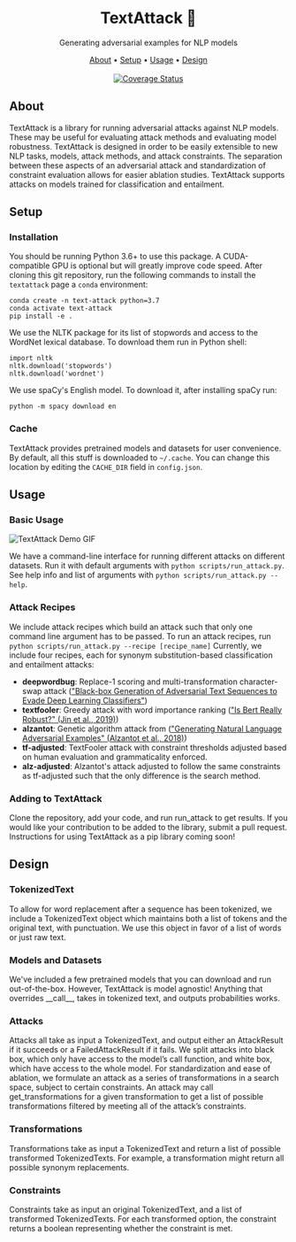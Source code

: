 <h1 align="center">TextAttack 🐙</h1>

<p align="center">Generating adversarial examples for NLP models</p>

<p align="center">
  <a href="#about">About</a> •
  <a href="#setup">Setup</a> •
  <a href="#usage">Usage</a> •
  <a href="#design">Design</a> 
  <br> <br>
  <a target="_blank" href="https://travis-ci.com/UVA-MachineLearningBioinformatics/TextAttack">
    <img src="https://travis-ci.com/UVA-MachineLearningBioinformatics/TextAttack.svg?token=Kpx8qxw1sbsdXyhVxRq3&branch=master" alt="Coverage Status">
  </a>

</p>
  
## About

TextAttack is a library for running adversarial attacks against NLP models. These may be useful for evaluating attack methods and evaluating model robustness. TextAttack is designed in order to be easily extensible to new NLP tasks, models, attack methods, and attack constraints. The separation between these aspects of an adversarial attack and standardization of constraint evaluation allows for easier ablation studies. TextAttack supports attacks on models trained for classification and entailment.

## Setup

### Installation

You should be running Python 3.6+ to use this package. A CUDA-compatible GPU is optional but will greatly improve code speed. After cloning this git repository, run the following commands to install the `textattack` page a `conda` environment:

```
conda create -n text-attack python=3.7
conda activate text-attack
pip install -e .
```

We use the NLTK package for its list of stopwords and access to the WordNet lexical database. To download them run in Python shell:

```
import nltk
nltk.download('stopwords')
nltk.download('wordnet')
```

We use spaCy's English model. To download it, after installing spaCy run:

```
python -m spacy download en
```

### Cache
TextAttack provides pretrained models and datasets for user convenience. By default, all this stuff is downloaded to `~/.cache`. You can change this location by editing the `CACHE_DIR` field in `config.json`.

## Usage

### Basic Usage

![TextAttack Demo GIF](https://i.imgur.com/hOCDhQf.gif)

We have a command-line interface for running different attacks on different datasets. Run it with default arguments with `python scripts/run_attack.py`. See help info and list of arguments with `python scripts/run_attack.py --help`.

### Attack Recipes

We include attack recipes which build an attack such that only one command line argument has to be passed. To run an attack recipes, run `python scripts/run_attack.py --recipe [recipe_name]`
Currently, we include four recipes, each for synonym substitution-based classification and entailment attacks:
- **deepwordbug**: Replace-1 scoring and multi-transformation character-swap attack (["Black-box Generation of Adversarial Text Sequences to Evade Deep Learning Classifiers"](https://arxiv.org/abs/1801.04354))
- **textfooler**: Greedy attack with word importance ranking (["Is Bert Really Robust?" (Jin et al., 2019)](https://arxiv.org/abs/1907.11932))
- **alzantot**: Genetic algorithm attack from (["Generating Natural Language Adversarial Examples" (Alzantot et al., 2018)](https://arxiv.org/abs/1804.07998))
- **tf-adjusted**: TextFooler attack with constraint thresholds adjusted based on human evaluation and grammaticality enforced.
- **alz-adjusted**: Alzantot's attack adjusted to follow the same constraints as tf-adjusted such that the only difference is the search method.

### Adding to TextAttack

Clone the repository, add your code, and run run\_attack to get results. If you would like your contribution to be added to the library, submit a pull request. Instructions for using TextAttack as a pip library coming soon!

## Design

### TokenizedText

To allow for word replacement after a sequence has been tokenized, we include a TokenizedText object which maintains both a list of tokens and the original text, with punctuation. We use this object in favor of a list of words or just raw text.

### Models and Datasets

We've included a few pretrained models that you can download and run out-of-the-box. However, TextAttack is model agnostic! Anything that overrides \_\_call\_\_, takes in tokenized text, and outputs probabilities works. 

### Attacks

Attacks all take as input a TokenizedText, and output either an AttackResult if it succeeds or a FailedAttackResult if it fails. We split attacks into black box, which only have access to the model’s call function, and white box, which have access to the whole model. For standardization and ease of ablation, we formulate an attack as a series of transformations in a search space, subject to certain constraints. An attack may call get\_transformations for a given transformation to get a list of possible transformations filtered by meeting all of the attack’s constraints.

### Transformations

Transformations take as input a TokenizedText and return a list of possible transformed TokenizedTexts. For example, a transformation might return all possible synonym replacements.

### Constraints

Constraints take as input an original TokenizedText, and a list of transformed TokenizedTexts. For each transformed option, the constraint returns a boolean representing whether the constraint is met.
